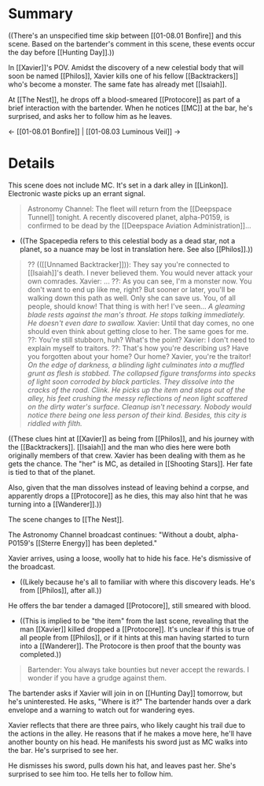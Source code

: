 # Summary
((There's an unspecified time skip between [[01-08.01 Bonfire]] and this scene. Based on the bartender's comment in this scene, these events occur the day before [[Hunting Day]].))

In [[Xavier]]'s POV. Amidst the discovery of a new celestial body that will soon be named [[Philos]], Xavier kills one of his fellow [[Backtrackers]] who's become a monster. The same fate has already met [[Isaiah]].

At [[The Nest]], he drops off a blood-smeared [[Protocore]] as part of a brief interaction with the bartender. When he notices [[MC]] at the bar, he's surprised, and asks her to follow him as he leaves.

← [[01-08.01 Bonfire]] | [[01-08.03 Luminous Veil]] →
# Details
This scene does not include MC. It's set in a dark alley in [[Linkon]]. Electronic waste picks up an errant signal.

> Astronomy Channel: The fleet will return from the [[Deepspace Tunnel]] tonight. A recently discovered planet, alpha-P0159, is confirmed to be dead by the [[Deepspace Aviation Administration]]...
* ((The Spacepedia refers to this celestial body as a dead star, not a planet, so a nuance may be lost in translation here. See also [[Philos]].))

> ?? (([[Unnamed Backtracker]])): They say you're connected to [[Isaiah]]'s death. I never believed them. You would never attack your own comrades.
> Xavier: ...
> ??: As you can see, I'm a monster now. You don't want to end up like me, right? But sooner or later, you'll be walking down this path as well. Only she can save us. You, of all people, should know! That thing is with her! I've seen...
> *A gleaming blade rests against the man's throat. He stops talking immediately. He doesn't even dare to swallow.*
> Xavier: Until that day comes, no one should even think about getting close to her. The same goes for me.
> ??: You're still stubborn, huh? What's the point? 
> Xavier: I don't need to explain myself to traitors.
> ??: That's how you're describing us? Have you forgotten about your home? Our home? Xavier, you're the traitor!
> *On the edge of darkness, a blinding light culminates into a muffled grunt as flesh is stabbed. The collapsed figure transforms into specks of light soon corroded by black particles. They dissolve into the cracks of the road. Clink. He picks up the item and steps out of the alley, his feet crushing the messy reflections of neon light scattered on the dirty water's surface.
> Cleanup isn't necessary. Nobody would notice there being one less person of their kind. Besides, this city is riddled with filth.*

((These clues hint at [[Xavier]] as being from [[Philos]], and his journey with the [[Backtrackers]]. [[Isaiah]] and the man who dies here were both originally members of that crew. Xavier has been dealing with them as he gets the chance. The "her" is MC, as detailed in [[Shooting Stars]]. Her fate is tied to that of the planet.

Also, given that the man dissolves instead of leaving behind a corpse, and apparently drops a [[Protocore]] as he dies, this may also hint that he was turning into a [[Wanderer]].))


The scene changes to [[The Nest]].

The Astronomy Channel broadcast continues: "Without a doubt, alpha-P0159's [[Sterre Energy]] has been depleted."

Xavier arrives, using a loose, woolly hat to hide his face. He's dismissive of the broadcast. 
* ((Likely because he's all to familiar with where this discovery leads. He's from [[Philos]], after all.))

He offers the bar tender a damaged [[Protocore]], still smeared with blood. 
* ((This is implied to be "the item" from the last scene, revealing that the man [[Xavier]] killed dropped a [[Protocore]]. It's unclear if this is true of all people from [[Philos]], or if it hints at this man having started to turn into a [[Wanderer]]. The Protocore is then proof that the bounty was completed.))

> Bartender: You always take bounties but never accept the rewards. I wonder if you have a grudge against them.

The bartender asks if Xavier will join in on [[Hunting Day]] tomorrow, but he's uninterested. He asks, "Where is it?" The bartender hands over a dark envelope and a warning to watch out for wandering eyes.

Xavier reflects that there are three pairs, who likely caught his trail due to the actions in the alley. He reasons that if he makes a move here, he'll have another bounty on his head. He manifests his sword just as MC walks into the bar. He's surprised to see her.

He dismisses his sword, pulls down his hat, and leaves past her. She's surprised to see him too. He tells her to follow him.